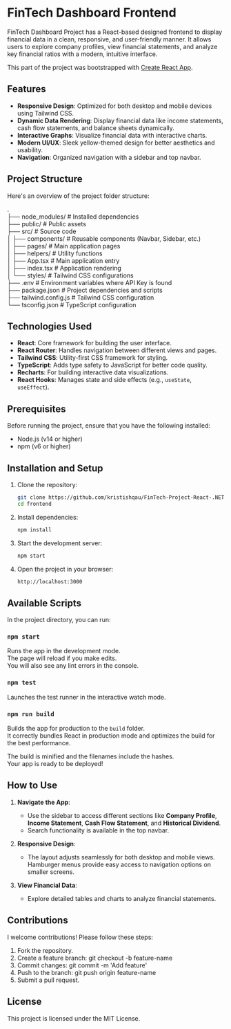 # FinTech Dashboard Frontend

FinTech Dashboard Project has a React-based designed frontend to display financial data in a clean, responsive, and user-friendly manner. It allows users to explore company profiles, view financial statements, and analyze key financial ratios with a modern, intuitive interface.

This part of the project was bootstrapped with [Create React App](https://github.com/facebook/create-react-app).

## Features

- **Responsive Design**: Optimized for both desktop and mobile devices using Tailwind CSS.
- **Dynamic Data Rendering**: Display financial data like income statements, cash flow statements, and balance sheets dynamically.
- **Interactive Graphs**: Visualize financial data with interactive charts.
- **Modern UI/UX**: Sleek yellow-themed design for better aesthetics and usability.
- **Navigation**: Organized navigation with a sidebar and top navbar.

## Project Structure

Here's an overview of the project folder structure:

.\
├── node_modules/           # Installed dependencies\
├── public/                 # Public assets\
├── src/                    # Source code\
│   ├── components/         # Reusable components (Navbar, Sidebar, etc.)\
│   ├── pages/              # Main application pages\
│   ├── helpers/              # Utility functions\
│   ├── App.tsx             # Main application entry\
│   ├── index.tsx           # Application rendering\
│   └── styles/             # Tailwind CSS configurations\
├── .env                    # Environment variables where API Key is found\
├── package.json            # Project dependencies and scripts\
├── tailwind.config.js      # Tailwind CSS configuration\
└── tsconfig.json           # TypeScript configuration

## Technologies Used

- **React**: Core framework for building the user interface.
- **React Router**: Handles navigation between different views and pages.
- **Tailwind CSS**: Utility-first CSS framework for styling.
- **TypeScript**: Adds type safety to JavaScript for better code quality.
- **Recharts**: For building interactive data visualizations.
- **React Hooks**: Manages state and side effects (e.g., `useState`, `useEffect`).

## Prerequisites

Before running the project, ensure that you have the following installed:

- Node.js (v14 or higher)
- npm (v6 or higher)

## Installation and Setup

1. Clone the repository:

   ```bash
   git clone https://github.com/kristishqau/FinTech-Project-React-.NET.git
   cd frontend

2. Install dependencies:

   ```bash
   npm install

3. Start the development server:

   ```bash
   npm start

4. Open the project in your browser:

   ```bash
   http://localhost:3000

## Available Scripts

In the project directory, you can run:

### `npm start`

Runs the app in the development mode.\
The page will reload if you make edits.\
You will also see any lint errors in the console.

### `npm test`

Launches the test runner in the interactive watch mode.

### `npm run build`

Builds the app for production to the `build` folder.\
It correctly bundles React in production mode and optimizes the build for the best performance.

The build is minified and the filenames include the hashes.\
Your app is ready to be deployed!

## How to Use

1. **Navigate the App**:
    * Use the sidebar to access different sections like **Company Profile**, **Income Statement**, **Cash Flow Statement**, and **Historical Dividend**.
    * Search functionality is available in the top navbar.

2. **Responsive Design**:
    * The layout adjusts seamlessly for both desktop and mobile views. Hamburger menus provide easy access to navigation options on smaller screens.

3. **View Financial Data**:
    * Explore detailed tables and charts to analyze financial statements.

## Contributions
I welcome contributions! Please follow these steps:

1. Fork the repository.
2. Create a feature branch:
   git checkout -b feature-name
3. Commit changes:
   git commit -m 'Add feature'
4. Push to the branch:
   git push origin feature-name
5. Submit a pull request.

## License
This project is licensed under the MIT License.

